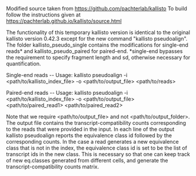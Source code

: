 Modified source taken from https://github.com/pachterlab/kallisto
To build follow the instructions given at https://pachterlab.github.io/kallisto/source.html

The functionality of this temporary kallisto version is identical to the original kallisto version 0.42.3 except for the new command "kallisto pseudoalign". The folder kallisto_pseudo_single contains the modifications for single-end reads* and kallisto_pseudo_paired for paired-end. *single-end bypasses the requirement to specify fragment length and sd, otherwise necessary for quantification. 


Single-end reads -- Usage: 
kallisto pseudoalign -i <path/to/kallisto_index_file> -o <path/to/output_file> <path/to/reads> 

Paired-end reads -- Usage: 
kallisto pseudoalign -i <path/to/kallisto_index_file> -o <path/to/output_file> <path/to/paired_read1> <path/to/paired_read2>


Note that we require <path/to/output_file> and not <path/to/output_folder>. The output file contains the transcript-compatibility counts corresponding to the reads that were provided in the input. In each line of the output kallisto pseudoalign reports the equivalence class id followed by the corresponding counts. In the case a read generates a new equivalence class that is not in the index, the equivalence class id is set to be the list of transcript ids in the new class. This is necessary so that one can keep track of new eq.classes generated from different cells, and generate the transcript-compatibility counts matrix.
